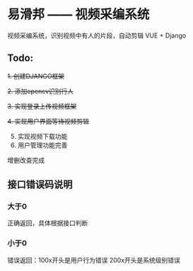 # 易滑邦 —— 视频采编系统

视频采编系统，识别视频中有人的片段，自动剪辑 VUE + Django

## Todo:

~~1. 创建DJANGO框架~~

~~2. 添加opencv识别行人~~

~~3. 实现登录上传视频框架~~

~~4. 实现用户界面等待视频剪辑~~

5. 实现视频下载功能
6. 用户管理功能完善

增删改查完成

## 接口错误码说明

### 大于0

正确返回，具体根据接口判断

### 小于0

错误返回：100x开头是用户行为错误 200x开头是系统级别错误